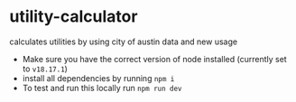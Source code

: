 # utility-calculator

calculates utilities by using city of austin data and new usage

- Make sure you have the correct version of node installed (currently set to `v18.17.1`)
- install all dependencies by running `npm i`
- To test and run this locally run `npm run dev`
